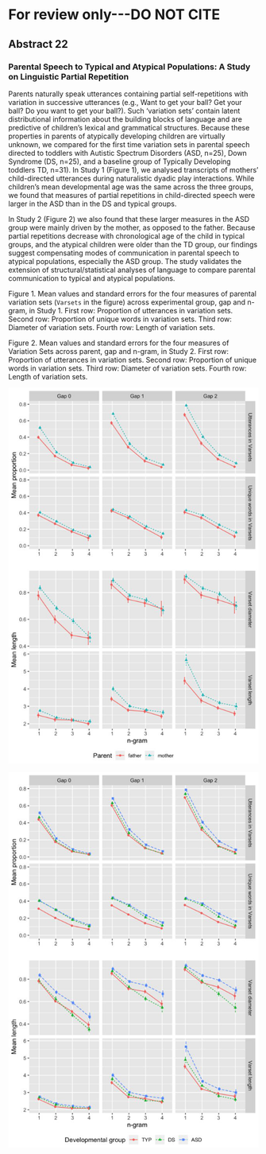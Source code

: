 # For review only---DO NOT CITE

## Abstract 22

### Parental Speech to Typical and Atypical Populations: A Study on Linguistic Partial Repetition

Parents naturally speak utterances containing partial self-repetitions with variation in successive utterances (e.g., Want to get your ball? Get your ball? Do you want to get your ball?). Such ‘variation sets’ contain latent distributional information about the building blocks of language and are predictive of children’s lexical and grammatical structures. Because these properties in parents of atypically developing children are virtually unknown, we compared for the first time variation sets in parental speech directed to toddlers with Autistic Spectrum Disorders (ASD, n=25), Down Syndrome (DS, n=25), and a baseline group of Typically Developing toddlers TD, n=31). In Study 1 (Figure 1), we analysed transcripts of mothers’ child-directed utterances during naturalistic dyadic play interactions. While children’s mean developmental age was the same across the three groups, we found that measures of partial repetitions in child-directed speech were larger in the ASD than in the DS and typical groups. 

In Study 2 (Figure 2) we also found that these larger measures in the ASD group were mainly driven by the mother, as opposed to the father. Because partial repetitions decrease with chronological age of the child in typical groups, and the atypical children were older than the TD group, our findings suggest compensating modes of communication in parental speech to atypical populations, especially the ASD group. The study validates the extension of structural/statistical analyses of language to compare parental communication to typical and atypical populations.

Figure 1. Mean values and standard errors for the four measures of parental variation sets (`Varsets` in the figure) across experimental group, gap and n-gram, in Study 1. First row: Proportion of utterances in variation sets. Second row: Proportion of unique words in variation sets. Third row: Diameter of variation sets. Fourth row: Length of variation sets.

Figure 2. Mean values and standard errors for the four measures of Variation Sets across parent, gap and n-gram, in Study 2. First row: Proportion of utterances in variation sets. Second row: Proportion of unique words in variation sets. Third row: Diameter of variation sets. Fourth row: Length of variation sets.

![Attachment](attachments/22-1.png)

![Attachment](attachments/22-2.png)
